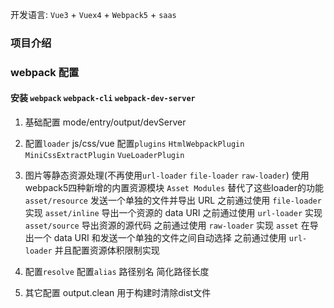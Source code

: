 开发语言: `Vue3` + `Vuex4` + `Webpack5` + `saas`

### 项目介绍


### webpack 配置
#### 安装 `webpack` `webpack-cli` `webpack-dev-server`
1.  基础配置 mode/entry/output/devServer

2.  配置`loader` js/css/vue
    配置`plugins` `HtmlWebpackPlugin` `MiniCssExtractPlugin` `VueLoaderPlugin`

3.  图片等静态资源处理(不再使用`url-loader` `file-loader` `raw-loader`)
    使用webpack5四种新增的内置资源模块 `Asset Modules` 替代了这些loader的功能
    `asset/resource` 发送一个单独的文件并导出 URL 之前通过使用 `file-loader` 实现
    `asset/inline` 导出一个资源的 data URI 之前通过使用 `url-loader` 实现
    `asset/source` 导出资源的源代码 之前通过使用 `raw-loader` 实现
    `asset` 在导出一个 data URI 和发送一个单独的文件之间自动选择 之前通过使用 `url-loader` 并且配置资源体积限制实现

4.  配置`resolve`
    配置`alias` 路径别名 简化路径长度

5.  其它配置
    output.clean 用于构建时清除dist文件
